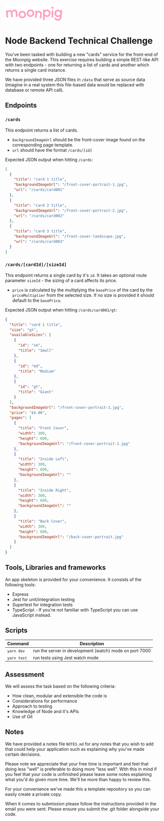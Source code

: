 ![alt text](img/moonpig-logo.png "Moonpig")

# Node Backend Technical Challenge

You've been tasked with building a new "cards" service for the front-end of the Moonpig website. This exercise requires building a simple REST-like API with two endpoints - one for returning a list of cards and another which returns a single card instance.

We have provided three JSON files in `/data` that serve as source data (imagine in a real system this file-based data would be replaced with database or remote API call).

## Endpoints

### `/cards`

This endpoint returns a list of cards.
- `backgroundImageUrl` should be the front-cover image found on the corresponding page template.
- `url` should have the format `/cards/[id]`

Expected JSON output when hitting `/cards`:
```json
[
  {
    "title": "card 1 title",
    "backgroundImageUrl": "/front-cover-portrait-1.jpg",
    "url": "/cards/card001"
  },
  {
    "title": "card 2 title",
    "backgroundImageUrl": "/front-cover-portrait-2.jpg",
    "url": "/cards/card002"
  },
  {
    "title": "card 3 title",
    "backgroundImageUrl": "/front-cover-landscape.jpg",
    "url": "/cards/card003"
  }
]
```

### `/cards/[cardId]/[sizeId]`

This endpoint returns a single card by it's `id`. It takes an optional route parameter `sizeId` - the sizing of a card affects its price.

- `price` is calculated by the multiplying the `basePrice` of the card by the `priceMultiplier` from the selected size. If no size is provided it should default to the `basePrice`.

Expected JSON output when hitting `/cards/card001/gt`:
```json
{
  "title": "card 1 title",
  "size": "gt",
  "availableSizes": [
    {
      "id": "sm",
      "title": "Small"
    },
    {
      "id": "md",
      "title": "Medium"
    },
    {
      "id": "gt",
      "title": "Giant"
    }
  ],
  "backgroundImageUrl": "/front-cover-portrait-1.jpg",
  "price": "£4.00",
  "pages": [
    {
      "title": "Front Cover",
      "width": 300,
      "height": 600,
      "backgroundImageUrl": "/front-cover-portrait-1.jpg"
    },
    {
      "title": "Inside Left",
      "width": 300,
      "height": 600,
      "backgroundImageUrl": ""
    },
    {
      "title": "Inside Right",
      "width": 300,
      "height": 600,
      "backgroundImageUrl": ""
    },
    {
      "title": "Back Cover",
      "width": 300,
      "height": 600,
      "backgroundImageUrl": "/back-cover-portrait.jpg"
    }
  ]
}
```

## Tools, Libraries and frameworks

An app skeleton is provided for your convenience. It consists of the following tools:

- Express
- Jest for unit/integration testing
- Supertest for integration tests
- TypeScript - If you're not familiar with TypeScript you can use JavaScript instead.

## Scripts

| Command | Description |
|--|--|
| `yarn dev` | run the server in development (watch) mode on port 7000 |
| `yarn test` |  run tests using Jest watch mode |


## Assessment

We will assess the task based on the following criteria:

- How clean, modular and extensible the code is
- Considerations for performance
- Approach to testing
- Knowledge of Node and it's APIs
- Use of Git

## Notes

We have provided a notes file `NOTES.md` for any notes that you wish to add that could help your application such as explaining why you've made certain decisions.

Please note we appreciate that your free time is important and feel that doing less "well" is preferable to doing more "less well".  With this in mind if you feel that your code is unfinished please leave some notes explaining what you'd do given more time.  We'll be more than happy to review this.

For your convenience we've made this a template repository so you can easily create a private copy.

When it comes to submission please follow the instructions provided in the email you were sent. Please ensure you submit the .git folder alongside your code.
